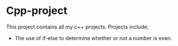 # Cpp-project
This project contains all my c++ projects.
Projects include; 
- The use of if-else to determine whether or not a number is even.
